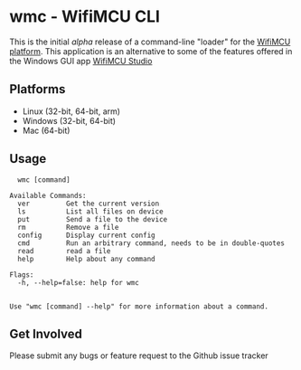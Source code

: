 # wmc - WifiMCU CLI

This is the initial *alpha* release of a command-line "loader" for the [WifiMCU platform](http://www.wifimcu.com/).  This application is an alternative to some of the features offered in the Windows GUI app [WifiMCU Studio](https://github.com/SmartArduino/WiFiMCU-STUDIO)

## Platforms
* Linux (32-bit, 64-bit, arm)
* Windows (32-bit, 64-bit)
* Mac (64-bit)

## Usage
```
  wmc [command]

Available Commands:
  ver         Get the current version
  ls          List all files on device
  put         Send a file to the device
  rm          Remove a file
  config      Display current config
  cmd         Run an arbitrary command, needs to be in double-quotes
  read        read a file
  help        Help about any command

Flags:
  -h, --help=false: help for wmc


Use "wmc [command] --help" for more information about a command.
```

## Get Involved
Please submit any bugs or feature request to the Github issue tracker
